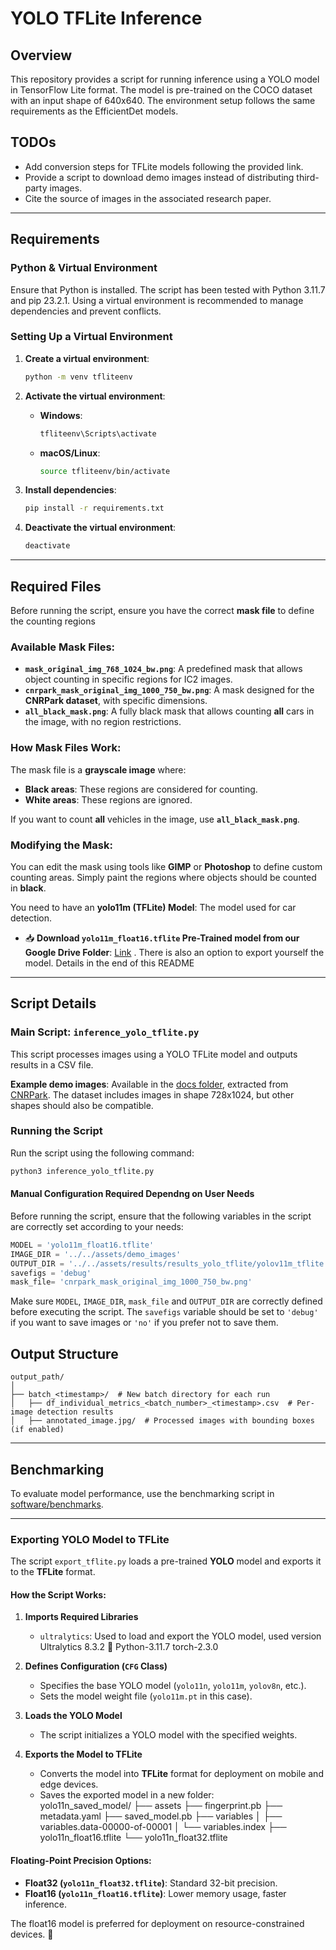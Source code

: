 # YOLO TFLite Inference

## Overview

This repository provides a script for running inference using a YOLO model in TensorFlow Lite format. The model is pre-trained on the COCO dataset with an input shape of 640x640. The environment setup follows the same requirements as the EfficientDet models.

## TODOs
- Add conversion steps for TFLite models following the provided link.
- Provide a script to download demo images instead of distributing third-party images.
- Cite the source of images in the associated research paper.

---

## Requirements
### Python & Virtual Environment
Ensure that Python is installed. The script has been tested with Python 3.11.7 and pip 23.2.1. Using a virtual environment is recommended to manage dependencies and prevent conflicts.

### Setting Up a Virtual Environment

1. **Create a virtual environment**:
   ```bash
   python -m venv tfliteenv
   ```

2. **Activate the virtual environment**:
   - **Windows**:
     ```bash
     tfliteenv\Scripts\activate
     ```
   - **macOS/Linux**:
     ```bash
     source tfliteenv/bin/activate
     ```

3. **Install dependencies**:
   ```bash
   pip install -r requirements.txt
   ```

4. **Deactivate the virtual environment**:
   ```bash
   deactivate
   ```

---

## Required Files

Before running the script, ensure you have the correct **mask file** to define the counting regions

### Available Mask Files:
- **`mask_original_img_768_1024_bw.png`**: A predefined mask that allows object counting in specific regions for IC2 images.
- **`cnrpark_mask_original_img_1000_750_bw.png`**: A mask designed for the **CNRPark dataset**, with specific dimensions.
- **`all_black_mask.png`**: A fully black mask that allows counting **all** cars in the image, with no region restrictions.

### How Mask Files Work:
The mask file is a **grayscale image** where:
- **Black areas**: These regions are considered for counting.
- **White areas**: These regions are ignored.

If you want to count **all** vehicles in the image, use **`all_black_mask.png`**.

### Modifying the Mask:
You can edit the mask using tools like **GIMP** or **Photoshop** to define custom counting areas. Simply paint the regions where objects should be counted in **black**.

You need to have an **yolo11m (TFLite) Model**: The model used for car detection.  
  - 📥 **Download `yolo11m_float16.tflite` Pre-Trained model from our Google Drive Folder**: [Link](https://drive.google.com/drive/folders/1D_88IY0JBwUdi3EKsSAzLj1hxN6SJGit?usp=sharing) . There is also an option to export yourself the model. Details in the end of this README

---

## Script Details

### Main Script: `inference_yolo_tflite.py`
This script processes images using a YOLO TFLite model and outputs results in a CSV file.

**Example demo images**: Available in the [docs folder](../../assets/demo_images), extracted from [CNRPark](http://cnrpark.it/). The dataset includes images in shape 728x1024, but other shapes should also be compatible.

### Running the Script

Run the script using the following command:
```bash
python3 inference_yolo_tflite.py
```

#### Manual Configuration Required Dependng on User Needs
Before running the script, ensure that the following variables in the script are correctly set according to your needs:

```python
MODEL = 'yolo11m_float16.tflite'
IMAGE_DIR = '../../assets/demo_images'
OUTPUT_DIR = '../../assets/results/results_yolo_tflite/yolov11m_tflite'
savefigs = 'debug'  
mask_file= 'cnrpark_mask_original_img_1000_750_bw.png' 
```

Make sure `MODEL`, `IMAGE_DIR`, `mask_file` and `OUTPUT_DIR` are correctly defined before executing the script. The `savefigs` variable should be set to `'debug'` if you want to save images or `'no'` if you prefer not to save them. 



## Output Structure

```
output_path/
│
├── batch_<timestamp>/  # New batch directory for each run
│   ├── df_individual_metrics_<batch_number>_<timestamp>.csv  # Per-image detection results
│   ├── annotated_image.jpg/  # Processed images with bounding boxes (if enabled)
```
---

## Benchmarking

To evaluate model performance, use the benchmarking script in [software/benchmarks](../benchmarks/README.md).

---


### Exporting YOLO Model to TFLite  

The script `export_tflite.py` loads a pre-trained **YOLO** model and exports it to the **TFLite** format.  

#### How the Script Works:
1. **Imports Required Libraries**  
   - `ultralytics`: Used to load and export the YOLO model, used version Ultralytics 8.3.2 🚀 Python-3.11.7 torch-2.3.0

2. **Defines Configuration (`CFG` Class)**  
   - Specifies the base YOLO model (`yolo11n`, `yolo11m`, `yolov8n`, etc.).  
   - Sets the model weight file (`yolo11m.pt` in this case).  

3. **Loads the YOLO Model**  
   - The script initializes a YOLO model with the specified weights.  

4. **Exports the Model to TFLite**  
   - Converts the model into **TFLite** format for deployment on mobile and edge devices.  
   - Saves the exported model in a new folder:  
   yolo11n_saved_model/ ├── assets ├── fingerprint.pb ├── metadata.yaml ├── saved_model.pb ├── variables │ ├── variables.data-00000-of-00001 │ └── variables.index ├── yolo11n_float16.tflite └── yolo11n_float32.tflite


#### Floating-Point Precision Options:
- **Float32 (`yolo11n_float32.tflite`)**: Standard 32-bit precision.  
- **Float16 (`yolo11n_float16.tflite`)**: Lower memory usage, faster inference.  

The float16 model is preferred for deployment on resource-constrained devices. 🚀  
